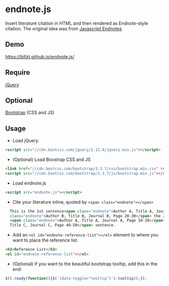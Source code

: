 # endnote.js
Insert literature citation in HTML and then rendered as Endnote-style citation.
The original idea was from [Javascript Endnotes](http://library.uwinnipeg.ca/people/dobson/portfolio/endnotes/index.html)

## Demo
https://billzt.github.io/endnote.js/

## Require
[jQuery](https://github.com/jquery/jquery)

## Optional
[Bootstrap](https://github.com/twbs/bootstrap) (CSS and JS)

## Usage
- Load jQuery.
```html
<script src="//cdn.bootcss.com/jquery/1.12.4/jquery.min.js"></script>
```
- (Optional) Load Boostrap CSS and JS
```html
<link href="//cdn.bootcss.com/bootstrap/3.3.7/css/bootstrap.min.css" rel="stylesheet">
<script src="//cdn.bootcss.com/bootstrap/3.3.7/js/bootstrap.min.js"></script>
```
- Load endnote.js
```html
<script src="endnote.js"></script>
```
- Cite your literature inline, quoted by `<span class="endnote"></span>`
```html
  This is the 1st sentence<span class="endnote">Author A, Title A, Journal A, Page 10-20</span>. This is<span 
  class="endnote">Author B, Title B, Journal B, Page 20-30</span> the 2nd sentence. This is the 3nd
  <span class="endnote">Author A, Title A, Journal A, Page 10-20</span><span class="endnote">Author C, 
  Title C, Journal C, Page 40-50</span> sentence.
```

- Add an `<ol id="endnote-reference-list"></ol>` element to where you want to place the reference list.
```html
<h3>Reference List</h3>
<ol id="endnote-reference-list"></ol>
```

- (Optional) If you want to the beautiful bootstrap tooltip, add this in the end:
```javascript
$().ready(function(){$('[data-toggle="tooltip"]').tooltip();});
```


